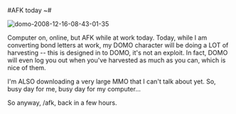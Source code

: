 #AFK today ~#

![](http://westkarana.com/wp-content/uploads/2008/12/domo-2008-12-16-08-43-01-35.jpg "domo-2008-12-16-08-43-01-35")

Computer on, online, but AFK while at work today. Today, while I am converting bond letters at work, my DOMO character will be doing a LOT of harvesting -- this is designed in to DOMO, it's not an exploit. In fact, DOMO will even log you out when you've harvested as much as you can, which is nice of them.

I'm ALSO downloading a very large MMO that I can't talk about yet. So, busy day for me, busy day for my computer...

So anyway, /afk, back in a few hours.

